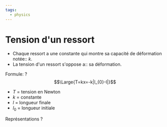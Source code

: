 ```yaml
---
tags:
  - physics
---
```

# Tension d'un ressort

- Chaque ressort a une constante qui montre sa capacité de déformation notée:: $k$.
- La tension d'un ressort s'oppose a:: sa déformation.

Formule:
?
$$\Large{T=kx=-k|l_{0}-l|}$$
- $T$ = tension en Newton
- $k$ = constante 
- $l$ = longueur finale
- $l_{0}$ = longueur initiale

Représentations
?
